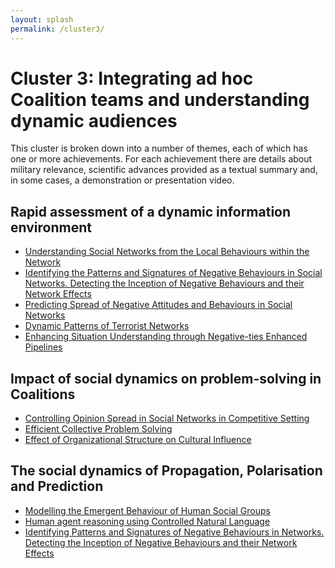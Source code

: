 ```yaml
---
layout: splash
permalink: /cluster3/
---
```


# Cluster 3: Integrating ad hoc Coalition teams and understanding dynamic audiences
This cluster is broken down into a number of themes, each of which has one or more achievements.  For each
achievement there are details about military relevance, scientific advances provided as a textual summary
and, in some cases, a demonstration or presentation video.

## Rapid assessment of a dynamic information environment
* [Understanding Social Networks from the Local Behaviours within the Network](/3a03/)
* [Identifying the Patterns and Signatures of Negative Behaviours in Social Networks.  Detecting the Inception of Negative Behaviours and their Network Effects](/3a05/)
* [Predicting Spread of Negative Attitudes and Behaviours in Social Networks](/3a06/)
* [Dynamic Patterns of Terrorist Networks](/3a10/)
* [Enhancing Situation Understanding through Negative-ties Enhanced Pipelines](/3a13/)

## Impact of social dynamics on problem-solving in Coalitions
* [Controlling Opinion Spread in Social Networks in Competitive Setting](/3b01/)
* [Efficient Collective Problem Solving](/3b02/)
* [Effect of Organizational Structure on Cultural Influence](/3b03/)
  
## The social dynamics of Propagation, Polarisation and Prediction
* [Modelling the Emergent Behaviour of Human Social Groups](/3c01/)
* [Human agent reasoning using Controlled Natural Language](/3c04/)
* [Identifying Patterns and Signatures of Negative Behaviours in Networks. Detecting the Inception of Negative Behaviours and their Network Effects](/3a05/)
